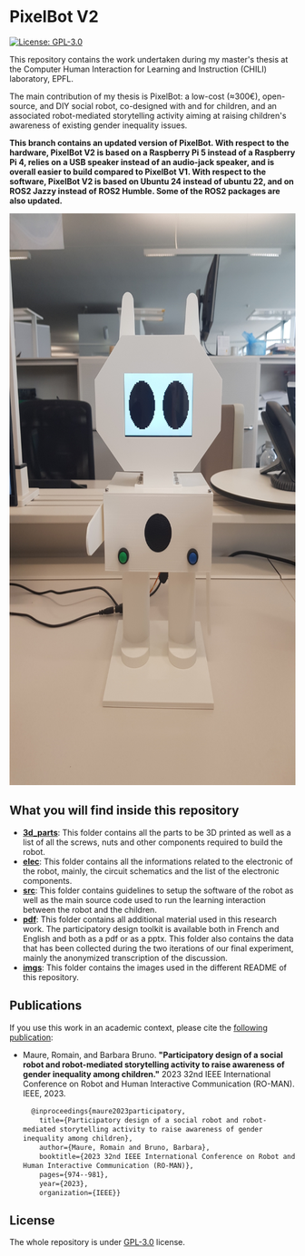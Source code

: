 # PixelBot V2

[![License: GPL-3.0](https://img.shields.io/badge/license-GPLv3-blue)](https://www.gnu.org/licenses/gpl-3.0.en.html)

This repository contains the work undertaken during my master's thesis at the Computer Human Interaction for Learning and Instruction (CHILI) laboratory, EPFL.

The main contribution of my thesis is PixelBot: a low-cost (≈300€), open-source, and DIY social robot, co-designed with and for children, and an associated robot-mediated storytelling activity aiming at raising children's awareness of existing gender inequality issues.

**This branch contains an updated version of PixelBot. With respect to the hardware, PixelBot V2 is based on a Raspberry Pi 5 instead of a Raspberry Pi 4, relies on a USB speaker instead of an audio-jack speaker, and is overall easier to build compared to PixelBot V1. With respect to the software, PixelBot V2 is based on Ubuntu 24 instead of ubuntu 22, and on ROS2 Jazzy instead of ROS2 Humble. Some of the ROS2 packages are also updated.**

<img src="./imgs/robot_mechanical.jpg" width=756 height=1008>

## What you will find inside this repository

- **[3d_parts](https://github.com/RomainMaure/PixelBot/tree/pixelbot_v2/3d_parts)**: This folder contains all the parts to be 3D printed as well as a list of all the screws, nuts and other components required to build the robot.
- **[elec](https://github.com/RomainMaure/PixelBot/tree/pixelbot_v2/elec)**: This folder contains all the informations related to the electronic of the robot, mainly, the circuit schematics and the list of the electronic components.
- **[src](https://github.com/RomainMaure/PixelBot/tree/pixelbot_v2/src)**: This folder contains guidelines to setup the software of the robot as well as the main source code used to run the learning interaction between the robot and the children.
- **[pdf](https://github.com/RomainMaure/PixelBot/tree/pixelbot_v2/pdf)**: This folder contains all additional material used in this research work. The participatory design toolkit is available both in French and English and both as a pdf or as a pptx. This folder also contains the data that has been collected during the two iterations of our final experiment, mainly the anonymized transcription of the discussion.
- **[imgs](https://github.com/RomainMaure/PixelBot/tree/pixelbot_v2/imgs)**: This folder contains the images used in the different README of this repository.

## Publications

If you use this work in an academic context, please cite the [following publication](https://ieeexplore.ieee.org/document/10309391):

* Maure, Romain, and Barbara Bruno. **"Participatory design of a social robot and robot-mediated storytelling activity to raise awareness of gender inequality among children."** 2023 32nd IEEE International Conference on Robot and Human Interactive Communication (RO-MAN). IEEE, 2023.

        @inproceedings{maure2023participatory,
          title={Participatory design of a social robot and robot-mediated storytelling activity to raise awareness of gender inequality among children},
          author={Maure, Romain and Bruno, Barbara},
          booktitle={2023 32nd IEEE International Conference on Robot and Human Interactive Communication (RO-MAN)},
          pages={974--981},
          year={2023},
          organization={IEEE}}

## License

The whole repository is under [GPL-3.0](https://github.com/RomainMaure/PixelBot/blob/main/LICENSE) license.
